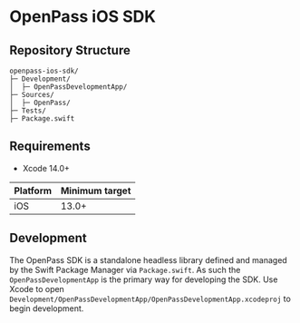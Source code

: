 # OpenPass iOS SDK


## Repository Structure

```
openpass-ios-sdk/
├─ Development/
│  ├─ OpenPassDevelopmentApp/
├─ Sources/
│  ├─ OpenPass/
├─ Tests/
├─ Package.swift
```

## Requirements

* Xcode 14.0+

| Platform | Minimum target |
| --- | --- |
| iOS | 13.0+ |

## Development

The OpenPass SDK is a standalone headless library defined and managed by the Swift Package Manager via `Package.swift`.  As such the `OpenPassDevelopmentApp` is the primary way for developing the SDK.  Use Xcode to open `Development/OpenPassDevelopmentApp/OpenPassDevelopmentApp.xcodeproj` to begin development.
